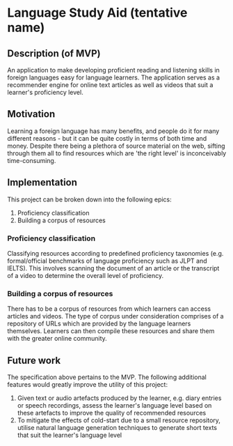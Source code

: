 # Language Study Aid (tentative name)

## Description (of MVP)
An application to make developing proficient reading and listening skills in foreign languages easy for language learners. The application serves as a recommender engine for online text articles as well as videos that suit a learner's proficiency level.

## Motivation
Learning a foreign language has many benefits, and people do it for many different reasons - but it can be quite costly in terms of both time and money. Despite there being a plethora of source material on the web, sifting through them all to find resources which are 'the right level' is inconceivably time-consuming.

## Implementation
This project can be broken down into the following epics:
1. Proficiency classification
2. Building a corpus of resources

### Proficiency classification
Classifying resources according to predefined proficiency taxonomies (e.g. formal/official benchmarks of language proficiency such as JLPT and IELTS). This involves scanning the document of an article or the transcript of a video to determine the overall level of proficiency.

### Building a corpus of resources
There has to be a corpus of resources from which learners can access articles and videos. The type of corpus under consideration comprises of a repository of URLs which are provided by the language learners themselves. Learners can then compile these resources and share them with the greater online community.

## Future work
The specification above pertains to the MVP. The following additional features would greatly improve the utility of this project:
1. Given text or audio artefacts produced by the learner, e.g. diary entries or speech recordings, assess the learner's language level based on these artefacts to improve the quality of recommended resources
2. To mitigate the effects of cold-start due to a small resource repository, utilise natural language generation techniques to generate short texts that suit the learner's language level